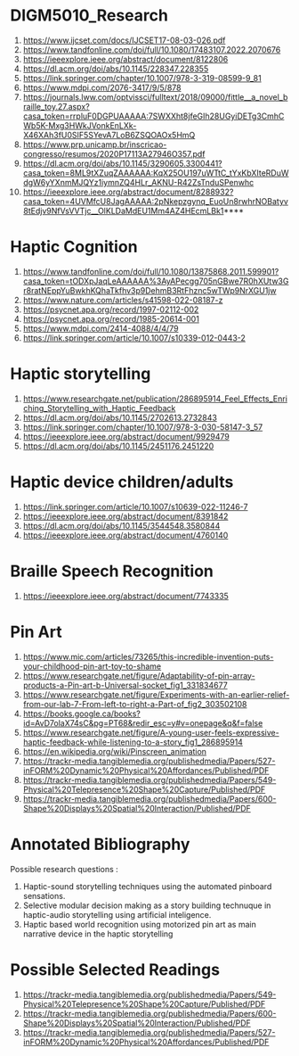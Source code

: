 # DIGM5010_Research
1. https://www.ijcset.com/docs/IJCSET17-08-03-026.pdf
1. https://www.tandfonline.com/doi/full/10.1080/17483107.2022.2070676
1. https://ieeexplore.ieee.org/abstract/document/8122806
1. https://dl.acm.org/doi/abs/10.1145/228347.228355
1. https://link.springer.com/chapter/10.1007/978-3-319-08599-9_81
1. https://www.mdpi.com/2076-3417/9/5/878
1. https://journals.lww.com/optvissci/fulltext/2018/09000/fittle__a_novel_braille_toy.27.aspx?casa_token=rrpluF0DGPUAAAAA:7SWXXht8jfeGIh28UGyiDETg3CmhCWb5K-Mxg3HWkJVonkEnLXk-X46XAh3fU0SIF5SYevA7LoB6ZSQOAOx5HmQ
1. https://www.prp.unicamp.br/inscricao-congresso/resumos/2020P17113A27946O357.pdf
1. https://dl.acm.org/doi/abs/10.1145/3290605.3300441?casa_token=8ML9tXZuqZAAAAAA:KqX25OU197uWTtC_tYxKbXIteRDuWdgW6yYXnmMJQYz1iymnZQ4HLr_AKNU-R42ZsTnduSPenwhc
1. https://ieeexplore.ieee.org/abstract/document/8288932?casa_token=4UVMfcU8JagAAAAA:2pNkepzgynq_EuoUn8rwhrNOBatyv8tEdjv9NfVsVVTjc__OlKLDaMdEU1Mm4AZ4HEcmLBk1****
# Haptic Cognition 
1. https://www.tandfonline.com/doi/full/10.1080/13875868.2011.599901?casa_token=tODXpJaqLeAAAAAA%3AyAPecgg705nGBwe7R0hXUtw3Gr8ratNEppYuBwkhKQhaTkfhv3p9DehmB3RtFhznc5wTWp9NrXGU1jw
3. https://www.nature.com/articles/s41598-022-08187-z
4. https://psycnet.apa.org/record/1997-02112-002
5. https://psycnet.apa.org/record/1985-20614-001
6. https://www.mdpi.com/2414-4088/4/4/79
7. https://link.springer.com/article/10.1007/s10339-012-0443-2
# Haptic storytelling 
1. https://www.researchgate.net/publication/286895914_Feel_Effects_Enriching_Storytelling_with_Haptic_Feedback
1. https://dl.acm.org/doi/abs/10.1145/2702613.2732843
1. https://link.springer.com/chapter/10.1007/978-3-030-58147-3_57
1. https://ieeexplore.ieee.org/abstract/document/9929479
1. https://dl.acm.org/doi/abs/10.1145/2451176.2451220
# Haptic device children/adults
1. https://link.springer.com/article/10.1007/s10639-022-11246-7
1. https://ieeexplore.ieee.org/abstract/document/8391842
1. https://dl.acm.org/doi/abs/10.1145/3544548.3580844
1. https://ieeexplore.ieee.org/abstract/document/4760140
# Braille Speech Recognition
1. https://ieeexplore.ieee.org/abstract/document/7743335
# Pin Art
1. https://www.mic.com/articles/73265/this-incredible-invention-puts-your-childhood-pin-art-toy-to-shame
2. https://www.researchgate.net/figure/Adaptability-of-pin-array-products-a-Pin-art-b-Universal-socket_fig1_331834677
3. https://www.researchgate.net/figure/Experiments-with-an-earlier-relief-from-our-lab-7-From-left-to-right-a-Part-of_fig2_303502108
4. https://books.google.ca/books?id=AvD7olaX74sC&pg=PT68&redir_esc=y#v=onepage&q&f=false
5. https://www.researchgate.net/figure/A-young-user-feels-expressive-haptic-feedback-while-listening-to-a-story_fig1_286895914
6. https://en.wikipedia.org/wiki/Pinscreen_animation
7. https://trackr-media.tangiblemedia.org/publishedmedia/Papers/527-inFORM%20Dynamic%20Physical%20Affordances/Published/PDF
8. https://trackr-media.tangiblemedia.org/publishedmedia/Papers/549-Physical%20Telepresence%20Shape%20Capture/Published/PDF
9. https://trackr-media.tangiblemedia.org/publishedmedia/Papers/600-Shape%20Displays%20Spatial%20Interaction/Published/PDF

# Annotated Bibliography
Possible research questions : 
1. Haptic-sound storytelling techniques using the automated pinboard sensations.
2. Selective modular decision making as a story building technuque in haptic-audio storytelling using artificial inteligence.
3. Haptic based world recognition using motorized pin art as main narrative device in the haptic storytelling
# Possible Selected Readings
1. https://trackr-media.tangiblemedia.org/publishedmedia/Papers/549-Physical%20Telepresence%20Shape%20Capture/Published/PDF
2. https://trackr-media.tangiblemedia.org/publishedmedia/Papers/600-Shape%20Displays%20Spatial%20Interaction/Published/PDF
3. https://trackr-media.tangiblemedia.org/publishedmedia/Papers/527-inFORM%20Dynamic%20Physical%20Affordances/Published/PDF
